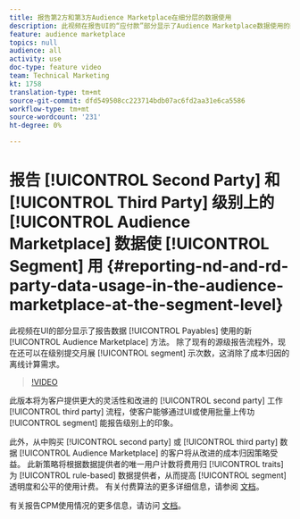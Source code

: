 ```yaml
---
title: 报告第2方和第3方Audience Marketplace在细分层的数据使用
description: 此视频在报告UI的“应付款”部分显示了Audience Marketplace数据使用的新方法。 除了现有的源级报告流程之外，现在还可以在细分级别提交每月展示次数，这消除了对成本归因的离线计算需求。
feature: audience marketplace
topics: null
audience: all
activity: use
doc-type: feature video
team: Technical Marketing
kt: 1758
translation-type: tm+mt
source-git-commit: dfd549508cc223714bdb07ac6fd2aa31e6ca5586
workflow-type: tm+mt
source-wordcount: '231'
ht-degree: 0%

---
```



# 报告 [!UICONTROL Second Party] 和 [!UICONTROL Third Party] 级别上的 [!UICONTROL Audience Marketplace] 数据使 [!UICONTROL Segment] 用 {#reporting-nd-and-rd-party-data-usage-in-the-audience-marketplace-at-the-segment-level}

此视频在UI的部分显示了报告数据 [!UICONTROL Payables] 使用的新 [!UICONTROL Audience Marketplace] 方法。 除了现有的源级报告流程外，现在还可以在级别提交月展 [!UICONTROL segment] 示次数，这消除了成本归因的离线计算需求。

>[!VIDEO](https://video.tv.adobe.com/v/25522/?quality=12)

此版本将为客户提供更大的灵活性和改进的 [!UICONTROL second party] 工作 [!UICONTROL third party] 流程，使客户能够通过UI或使用批量上传功 [!UICONTROL segment] 能报告级别上的印象。

此外，从中购买 [!UICONTROL second party] 或 [!UICONTROL third party] 数据 [!UICONTROL Audience Marketplace] 的客户将从改进的成本归因策略受益。 此新策略将根据数据提供者的唯一用户计数将费用归 [!UICONTROL traits] 为 [!UICONTROL rule-based] 数据提供者，从而提高 [!UICONTROL segment]透明度和公平的使用计费。 有关付费算法的更多详细信息，请参阅 [文档](https://experiencecloud.adobe.com/resources/help/en_US/aam/marketplace_cpm_billing.html)。

有关报告CPM使用情况的更多信息，请访问 [文档](https://experiencecloud.adobe.com/resources/help/en_US/aam/t_marketplace_report_cpm_usage.html)。